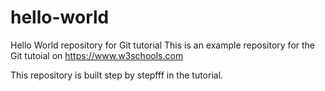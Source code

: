 # hello-world
Hello World repository for Git tutorial
This is an example repository for the Git tutoial on https://www.w3schools.com

This repository is built step by stepfff in the tutorial.
